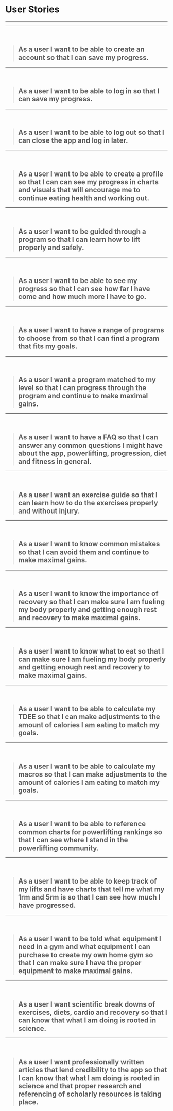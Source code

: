 
# User Stories

---
---

<br>


> ## As a user I want to be able to create an account so that I can save my progress.
---

<br>


> ## As a user I want to be able to log in so that I can save my progress.
---

<br>


> ## As a user I want to be able to log out so that I can close the app and log in later.
---

<br>


> ## As a user I want to be able to create a profile so that I can can see my progress in charts and visuals that will encourage me to continue eating health and working out.
---

<br>


> ## As a user I want to be guided through a program so that I can learn how to lift properly and safely.
---

<br>


> ## As a user I want to be able to see my progress so that I can see how far I have come and how much more I have to go.
---

<br>


> ## As a user I want to have a range of programs to choose from so that I can find a program that fits my goals.
---

<br>


> ## As a user I want a program matched to my level so that I can progress through the program and continue to make maximal gains.
---

<br>


> ## As a user I want to have a FAQ so that I can answer any common questions I might have about the app, powerlifting, progression, diet and fitness in general.
---

<br>


> ## As a user I want an exercise guide so that I can learn how to do the exercises properly and without injury.
---

<br>


> ## As a user I want to know common mistakes so that I can avoid them and continue to make maximal gains.
---

<br>


> ## As a user I want to know the importance of recovery so that I can make sure I am fueling my body properly and getting enough rest and recovery to make maximal gains.
---

<br>


> ## As a user I want to know what to eat so that I can make sure I am fueling my body properly and getting enough rest and recovery to make maximal gains.
---

<br>


> ## As a user I want to be able to calculate my TDEE so that I can make adjustments to the amount of calories I am eating to match my goals.
---

<br>


> ## As a user I want to be able to calculate my macros so that I can make adjustments to the amount of calories I am eating to match my goals.
---

<br>


> ## As a user I want to be able to reference common charts for powerlifting rankings so that I can see where I stand in the powerlifting community.
---

<br>


> ## As a user I want to be able to keep track of my lifts and have charts that tell me what my 1rm and 5rm is so that I can see how much I have progressed.
---

<br>


> ## As a user I want to be told what equipment I need in a gym and what equipment I can purchase to create my own home gym so that I can make sure I have the proper equipment to make maximal gains.
---

<br>


> ## As a user I want scientific break downs of exercises, diets, cardio and recovery so that I can know that what I am doing is rooted in science.
---

<br>


> ## As a user I want professionally written articles that lend credibility to the app so that I can know that what I am doing is rooted in science and that proper research and referencing of scholarly resources is taking place.